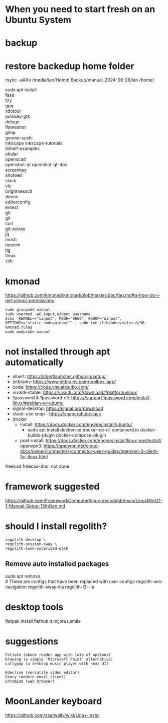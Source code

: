 # When you need to start fresh on an Ubuntu System

# backup

# restore backedup home folder
rsync -aAXv /media/ian/Home\ Backup/manual_2024-06-26/ian /home/

sudo apt install \
    fasd \
    fzy \
    gpg \
    xdotool \
    autokey-gtk \
    deluge \
    flameshot \
    gimp \
    gnome-sushi \
    inkscape inkscape-tutorials \
    libheif-examples \
    okular \
    openscad \
    openshot-qt openshot-qt-doc \
    screenkey \
    shotwell \
    slack \
    vlc \
    brightnessctl \
    direnv \
    editorconfig \
    evtest \
    gh \
    git \
    curl \
    git-extras \
    jq \
    mosh \
    neovim \
    tig \
    tmux \
    zsh

# kmonad
https://github.com/kmonad/kmonad/blob/master/doc/faq.md#q-how-do-i-get-uinput-permissions

```
sudo groupadd uinput
sudo usermod -aG input,uinput username
echo 'KERNEL=="uinput", MODE="0660", GROUP="uinput", OPTIONS+="static_node=uinput"' | sudo tee /lib/udev/rules.d/90-kmonad.rules
sudo modprobe uinput
```

# not installed through apt automatically
- albert: https://albertlauncher.github.io/setup/
- jetbrains: https://www.jetbrains.com/toolbox-app/
- code: https://code.visualstudio.com/
- vivaldi-stable: https://vivaldi.com/download/?platform=linux
- 1password & 1password-cli: https://support.1password.com/install-linux/#debian-or-ubuntu
- signal-desktop: https://signal.org/download
- slack: use snap - https://snapcraft.io/slack
- docker
    - install: https://docs.docker.com/engine/install/ubuntu/
        - sudo apt install docker-ce docker-ce-cli containerd.io docker-buildx-plugin docker-compose-plugin
    - post-install: https://docs.docker.com/engine/install/linux-postinstall/
openvpn3: https://openvpn.net/cloud-docs/owner/connectors/connector-user-guides/openvpn-3-client-for-linux.html

freecad freecad-doc: not done

# framework suggested

https://github.com/FrameworkComputer/linux-docs/blob/main/LinuxMint21-1-Manual-Setup-13thGen.md

# should I install regolith?
    regolith-desktop \
    regolith-session-sway \
    regolith-look-solarized-dark
## Remove auto installed packages
sudo apt remove \
    # These are configs that have been replaced with user configs
    regolith-wm-navigation regolith-sway-ilia regolith-i3-ilia

# desktop tools
flatpak install flathub it.mijorus.smile

# suggestions
    Foliate (ebook reader app with lots of options)
    Drawing (a simple ‘Microsoft Paint’ alternative)
    Lollypop (a desktop music player with neat UI)

    Kdenlive (versatile video editor)
    Geary (modern email client)
    Chromium (web browser)

# MoonLander keyboard
https://github.com/zsa/wally/wiki/Linux-instal

